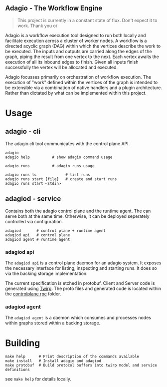 Adagio - The Workflow Engine
----------------------------

> This project is currently in a constant state of flux. Don't expect it to work. Thank you o/

Adagio is a workflow execution tool designed to run both locally and facilitate execution across a cluster of worker nodes.
A workflow is a directed acyclic graph (DAG) within which the vertices describe the work to be executed. The inputs and outputs are carried along the edges of the graph, piping the result from one vertex to the next. Each vertex awaits the execution of all its inbound edges to finish. Given all inputs finish successfully the vertex will be allocated and executed.

Adagio focusses primarily on orchestration of workflow execution. The execution of "work" defined within the vertices of the graph is intended to be extensible via a combination of native handlers and a plugin architecture. Rather than dictated by what can be implemented within this project.

# Usage

## adagio - cli

The adagio cli tool communicates with the control plane API.

```
adagio
adagio help          # show adagio command usage

adagio runs          # adagio runs usage

adagio runs ls             # list runs
adagio runs start [file]   # create and start runs
adagio runs start <stdin>
```

## adagiod - service

Contains both the adagio control plane and the runtime agent. The can serve both at the same time. Otherwise, it can be deployed seperately controlled via configuration.

```
adagiod       # control plane + runtime agent 
adagiod api   # control plane
adagiod agent # runtime agent
```

### adagiod api

The `adagiod api` is a control plane daemon for an adagio system. It exposes the necessary interface for listing, inspecting and starting runs. It does so via the backing storage implementation.

The current specification is etched in protobuf. Client and Server code is generated using [Twirp](github.com/twitchtv/twirp).
The proto files and generated code is located within the [controlplane rpc](./pkg/rpc/controlplane) folder.

### adagiod agent

The `adagiod agent` is a daemon which consumes and processes nodes within graphs stored within a backing storage.

# Building


```
make help      # Print description of the commands available
make install   # Install adagio and adagiod
make protobuf  # Build protocol buffers into twirp model and service definitions
```

see `make help` for details locally.
